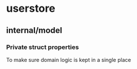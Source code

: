 # userstore

## internal/model

### Private struct properties
To make sure domain logic is kept in a single place
